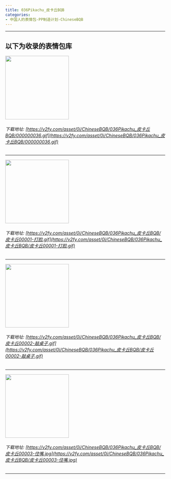 ```yaml
---
title: 036Pikachu_皮卡丘BQB
categories:
- 中国人的表情包-PP制造计划-ChineseBQB
---
```


------
## 以下为收录的表情包库

<!-- more -->

<img height='200px' style='height:200px;'  src='https://v2fy.com/asset/0i/ChineseBQB/036Pikachu_皮卡丘BQB/000000036.gif' data-original='https://v2fy.com/asset/0i/ChineseBQB/036Pikachu_皮卡丘BQB/000000036.gif' /><br/><h6>下载地址: [https://v2fy.com/asset/0i/ChineseBQB/036Pikachu_皮卡丘BQB/000000036.gif](https://v2fy.com/asset/0i/ChineseBQB/036Pikachu_皮卡丘BQB/000000036.gif)</h6><hr/><img height='200px' style='height:200px;'  src='https://v2fy.com/asset/0i/ChineseBQB/036Pikachu_皮卡丘BQB/皮卡丘00001-打脸.gif' data-original='https://v2fy.com/asset/0i/ChineseBQB/036Pikachu_皮卡丘BQB/皮卡丘00001-打脸.gif' /><br/><h6>下载地址: [https://v2fy.com/asset/0i/ChineseBQB/036Pikachu_皮卡丘BQB/皮卡丘00001-打脸.gif](https://v2fy.com/asset/0i/ChineseBQB/036Pikachu_皮卡丘BQB/皮卡丘00001-打脸.gif)</h6><hr/><img height='200px' style='height:200px;'  src='https://v2fy.com/asset/0i/ChineseBQB/036Pikachu_皮卡丘BQB/皮卡丘00002-敲桌子.gif' data-original='https://v2fy.com/asset/0i/ChineseBQB/036Pikachu_皮卡丘BQB/皮卡丘00002-敲桌子.gif' /><br/><h6>下载地址: [https://v2fy.com/asset/0i/ChineseBQB/036Pikachu_皮卡丘BQB/皮卡丘00002-敲桌子.gif](https://v2fy.com/asset/0i/ChineseBQB/036Pikachu_皮卡丘BQB/皮卡丘00002-敲桌子.gif)</h6><hr/><img height='200px' style='height:200px;'  src='https://v2fy.com/asset/0i/ChineseBQB/036Pikachu_皮卡丘BQB/皮卡丘00003-住嘴.jpg' data-original='https://v2fy.com/asset/0i/ChineseBQB/036Pikachu_皮卡丘BQB/皮卡丘00003-住嘴.jpg' /><br/><h6>下载地址: [https://v2fy.com/asset/0i/ChineseBQB/036Pikachu_皮卡丘BQB/皮卡丘00003-住嘴.jpg](https://v2fy.com/asset/0i/ChineseBQB/036Pikachu_皮卡丘BQB/皮卡丘00003-住嘴.jpg)</h6><hr/>